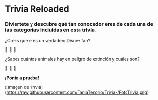 # Trivia Reloaded


### Diviértete y descubre qué tan conocedor eres de cada una de las categorías incluidas en esta trivia.

¿Crees que eres un verdadero Disney fan?

:tada: :movie_camera: :crown:

¿Sabes cuántos animales hay en peligro de extinción y cuáles son?

:bear: :panda_face: :whale2:

**¡Ponte a prueba!**

![Imagen de Trivia] (https://raw.githubusercontent.com/TaniaTenorio/Trivia-/FotoTrivia.png)
